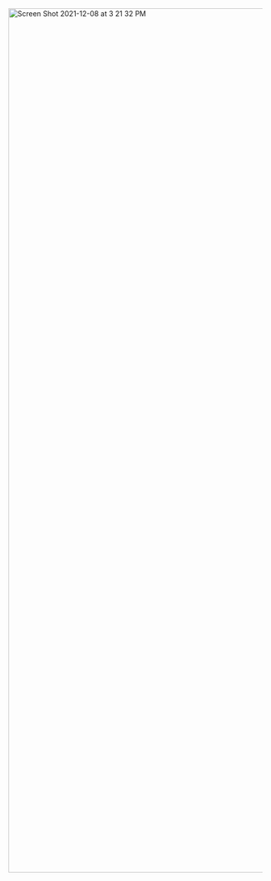 <img width="1714" alt="Screen Shot 2021-12-08 at 3 21 32 PM" src="https://user-images.githubusercontent.com/53303655/145278702-c6caed78-7afa-401e-897d-9a4afbe644b2.png">

